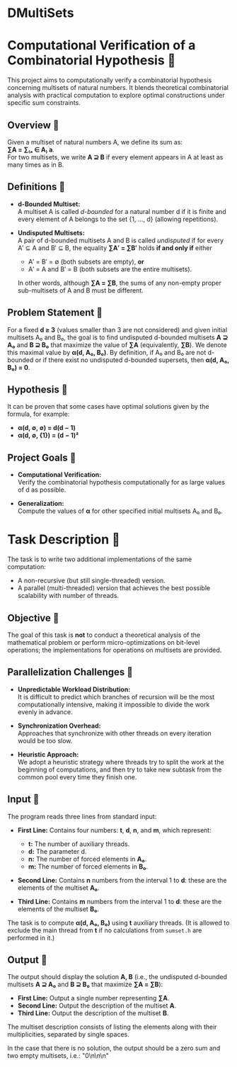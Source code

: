 # DMultiSets

# Computational Verification of a Combinatorial Hypothesis 🧮

This project aims to computationally verify a combinatorial hypothesis concerning multisets of natural numbers. It blends theoretical combinatorial analysis with practical computation to explore optimal constructions under specific sum constraints.

## Overview 🧮

Given a multiset of natural numbers A, we define its sum as:  
**∑A = ∑₍ₐ ∈ A₎ a**.  
For two multisets, we write **A ⊇ B** if every element appears in A at least as many times as in B.

## Definitions 🧮

- **d-Bounded Multiset:**  
  A multiset A is called *d-bounded* for a natural number d if it is finite and every element of A belongs to the set {1, …, d} (allowing repetitions).

- **Undisputed Multisets:**  
  A pair of d-bounded multisets A and B is called *undisputed* if for every A′ ⊆ A and B′ ⊆ B, the equality **∑A′ = ∑B′** holds **if and only if** either  
  - A′ = B′ = ∅ (both subsets are empty), **or**  
  - A′ = A and B′ = B (both subsets are the entire multisets).  

  In other words, although **∑A = ∑B**, the sums of any non-empty proper sub-multisets of A and B must be different.

## Problem Statement 🧮

For a fixed **d ≥ 3** (values smaller than 3 are not considered) and given initial multisets A₀ and B₀, the goal is to find undisputed d-bounded multisets **A ⊇ A₀** and **B ⊇ B₀** that maximize the value of **∑A** (equivalently, **∑B**). We denote this maximal value by **α(d, A₀, B₀)**. By definition, if A₀ and B₀ are not d-bounded or if there exist no undisputed d-bounded supersets, then **α(d, A₀, B₀) = 0**.

## Hypothesis 🧮

It can be proven that some cases have optimal solutions given by the formula, for example:  
- **α(d, ∅, ∅) = d(d − 1)**  
- **α(d, ∅, {1}) = (d − 1)²**

## Project Goals 🧮

- **Computational Verification:**  
  Verify the combinatorial hypothesis computationally for as large values of d as possible.

- **Generalization:**  
  Compute the values of **α** for other specified initial multisets A₀ and B₀.

# Task Description 🧮

The task is to write two additional implementations of the same computation:
- A non-recursive (but still single-threaded) version.
- A parallel (multi-threaded) version that achieves the best possible scalability with number of threads.

## Objective 🧮

The goal of this task is **not** to conduct a theoretical analysis of the mathematical problem or perform micro-optimizations on bit-level operations; the implementations for operations on multisets are provided.

## Parallelization Challenges 🧮

- **Unpredictable Workload Distribution:**  
  It is difficult to predict which branches of recursion will be the most computationally intensive, making it impossible to divide the work evenly in advance.

- **Synchronization Overhead:**  
  Approaches that synchronize with other threads on every iteration would be too slow.

- **Heuristic Approach:**  
  We adopt a heuristic strategy where threads try to split the work at the beginning of computations, and then try to take new subtask from the common pool every time they finish
  one.

## Input 🧮

The program reads three lines from standard input:

- **First Line:** Contains four numbers: **t**, **d**, **n**, and **m**, which represent:
  - **t:** The number of auxiliary threads.
  - **d:** The parameter d.
  - **n:** The number of forced elements in **A₀**.
  - **m:** The number of forced elements in **B₀**.

- **Second Line:** Contains **n** numbers from the interval 1 to **d**: these are the elements of the multiset **A₀**.

- **Third Line:** Contains **m** numbers from the interval 1 to **d**: these are the elements of the multiset **B₀**.

The task is to compute **α(d, A₀, B₀)** using **t** auxiliary threads. (It is allowed to exclude the main thread from **t** if no calculations from `sumset.h` are performed in it.)

## Output 🧮

The output should display the solution **A, B** (i.e., the undisputed d-bounded multisets **A ⊇ A₀** and **B ⊇ B₀** that maximize **∑A = ∑B**):

- **First Line:** Output a single number representing **∑A**.
- **Second Line:** Output the description of the multiset **A**.
- **Third Line:** Output the description of the multiset **B**.

The multiset description consists of listing the elements along with their multiplicities, separated by single spaces.

In the case that there is no solution, the output should be a zero sum and two empty multisets, i.e.: "0\n\n\n"
